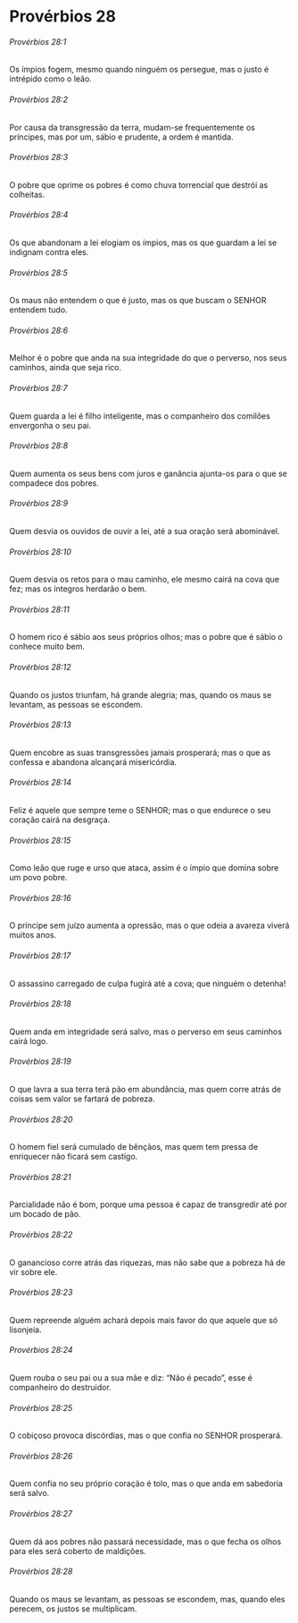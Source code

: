 # Provérbios 28

###### Provérbios 28:1

Os ímpios fogem, mesmo quando ninguém os persegue, mas o justo é intrépido como o leão.

###### Provérbios 28:2

Por causa da transgressão da terra, mudam-se frequentemente os príncipes, mas por um, sábio e prudente, a ordem é mantida.

###### Provérbios 28:3

O pobre que oprime os pobres é como chuva torrencial que destrói as colheitas.

###### Provérbios 28:4

Os que abandonam a lei elogiam os ímpios, mas os que guardam a lei se indignam contra eles.

###### Provérbios 28:5

Os maus não entendem o que é justo, mas os que buscam o SENHOR entendem tudo.

###### Provérbios 28:6

Melhor é o pobre que anda na sua integridade do que o perverso, nos seus caminhos, ainda que seja rico.

###### Provérbios 28:7

Quem guarda a lei é filho inteligente, mas o companheiro dos comilões envergonha o seu pai.

###### Provérbios 28:8

Quem aumenta os seus bens com juros e ganância ajunta-os para o que se compadece dos pobres.

###### Provérbios 28:9

Quem desvia os ouvidos de ouvir a lei, até a sua oração será abominável.

###### Provérbios 28:10

Quem desvia os retos para o mau caminho, ele mesmo cairá na cova que fez; mas os íntegros herdarão o bem.

###### Provérbios 28:11

O homem rico é sábio aos seus próprios olhos; mas o pobre que é sábio o conhece muito bem.

###### Provérbios 28:12

Quando os justos triunfam, há grande alegria; mas, quando os maus se levantam, as pessoas se escondem.

###### Provérbios 28:13

Quem encobre as suas transgressões jamais prosperará; mas o que as confessa e abandona alcançará misericórdia.

###### Provérbios 28:14

Feliz é aquele que sempre teme o SENHOR; mas o que endurece o seu coração cairá na desgraça.

###### Provérbios 28:15

Como leão que ruge e urso que ataca, assim é o ímpio que domina sobre um povo pobre.

###### Provérbios 28:16

O príncipe sem juízo aumenta a opressão, mas o que odeia a avareza viverá muitos anos.

###### Provérbios 28:17

O assassino carregado de culpa fugirá até a cova; que ninguém o detenha!

###### Provérbios 28:18

Quem anda em integridade será salvo, mas o perverso em seus caminhos cairá logo.

###### Provérbios 28:19

O que lavra a sua terra terá pão em abundância, mas quem corre atrás de coisas sem valor se fartará de pobreza.

###### Provérbios 28:20

O homem fiel será cumulado de bênçãos, mas quem tem pressa de enriquecer não ficará sem castigo.

###### Provérbios 28:21

Parcialidade não é bom, porque uma pessoa é capaz de transgredir até por um bocado de pão.

###### Provérbios 28:22

O ganancioso corre atrás das riquezas, mas não sabe que a pobreza há de vir sobre ele.

###### Provérbios 28:23

Quem repreende alguém achará depois mais favor do que aquele que só lisonjeia.

###### Provérbios 28:24

Quem rouba o seu pai ou a sua mãe e diz: “Não é pecado”, esse é companheiro do destruidor.

###### Provérbios 28:25

O cobiçoso provoca discórdias, mas o que confia no SENHOR prosperará.

###### Provérbios 28:26

Quem confia no seu próprio coração é tolo, mas o que anda em sabedoria será salvo.

###### Provérbios 28:27

Quem dá aos pobres não passará necessidade, mas o que fecha os olhos para eles será coberto de maldições.

###### Provérbios 28:28

Quando os maus se levantam, as pessoas se escondem, mas, quando eles perecem, os justos se multiplicam.

